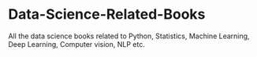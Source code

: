 # Data-Science-Related-Books
All the data science books related to Python, Statistics, Machine Learning, Deep Learning, Computer vision, NLP etc.
